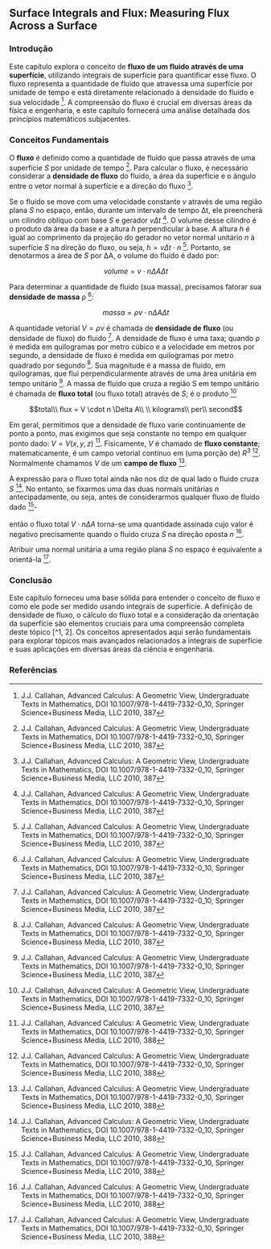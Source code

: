 ## Surface Integrals and Flux: Measuring Flux Across a Surface

### Introdução
Este capítulo explora o conceito de **fluxo de um fluido através de uma superfície**, utilizando integrais de superfície para quantificar esse fluxo. O fluxo representa a quantidade de fluido que atravessa uma superfície por unidade de tempo e está diretamente relacionado à densidade do fluido e sua velocidade [^1]. A compreensão do fluxo é crucial em diversas áreas da física e engenharia, e este capítulo fornecerá uma análise detalhada dos princípios matemáticos subjacentes.

### Conceitos Fundamentais

O **fluxo** é definido como a quantidade de fluido que passa através de uma superfície *S* por unidade de tempo [^1]. Para calcular o fluxo, é necessário considerar a **densidade de fluxo** do fluido, a área da superfície e o ângulo entre o vetor normal à superfície e a direção do fluxo [^1].

Se o fluido se move com uma velocidade constante *v* através de uma região plana *S* no espaço, então, durante um intervalo de tempo Δt, ele preencherá um cilindro oblíquo com base *S* e gerador *vΔt* [^1]. O volume desse cilindro é o produto da área da base e a altura *h* perpendicular à base. A altura *h* é igual ao comprimento da projeção do gerador no vetor normal unitário *n* à superfície *S* na direção do fluxo, ou seja,  $h = v \Delta t \cdot n$ [^1]. Portanto, se denotarmos a área de *S* por ΔA, o volume do fluido é dado por:

$$volume = v \cdot n \Delta A \Delta t$$

Para determinar a quantidade de fluido (sua massa), precisamos fatorar sua **densidade de massa** ρ [^1]:

$$massa = \rho v \cdot n \Delta A \Delta t$$

A quantidade vetorial $V = \rho v$ é chamada de **densidade de fluxo** (ou densidade de fluxo) do fluido [^1]. A densidade de fluxo é uma taxa; quando ρ é medida em quilogramas por metro cúbico e a velocidade em metros por segundo, a densidade de fluxo é medida em quilogramas por metro quadrado por segundo [^1]. Sua magnitude é a massa de fluido, em quilogramas, que flui perpendicularmente através de uma área unitária em tempo unitário [^1]. A massa de fluido que cruza a região S em tempo unitário é chamada de **fluxo total** (ou fluxo total) através de *S*; é o produto [^1]

$$total\\ flux = V \cdot n \Delta A\\ \\ kilograms\\ per\\ second$$

Em geral, permitimos que a densidade de fluxo varie continuamente de ponto a ponto, mas exigimos que seja constante no tempo em qualquer ponto dado: $V = V(x, y, z)$ [^2]. Fisicamente, *V* é chamado de **fluxo constante**; matematicamente, é um campo vetorial contínuo em (uma porção de) $R^3$ [^2]. Normalmente chamamos *V* de um **campo de fluxo** [^2].

A expressão para o fluxo total ainda não nos diz de qual lado o fluido cruza *S* [^2]. No entanto, se fixarmos uma das duas normais unitárias *n* antecipadamente, ou seja, antes de considerarmos qualquer fluxo de fluido dado [^2]-\
\
então o fluxo total $V \cdot n \Delta A$ torna-se uma quantidade assinada cujo valor é negativo precisamente quando o fluido cruza *S* na direção oposta *n* [^2].

Atribuir uma normal unitária a uma região plana *S* no espaço é equivalente a orientá-la [^2].

### Conclusão

Este capítulo forneceu uma base sólida para entender o conceito de fluxo e como ele pode ser medido usando integrais de superfície. A definição de densidade de fluxo, o cálculo do fluxo total e a consideração da orientação da superfície são elementos cruciais para uma compreensão completa deste tópico [^1, 2]. Os conceitos apresentados aqui serão fundamentais para explorar tópicos mais avançados relacionados a integrais de superfície e suas aplicações em diversas áreas da ciência e engenharia.

### Referências
[^1]: J.J. Callahan, Advanced Calculus: A Geometric View, Undergraduate Texts in Mathematics, DOI 10.1007/978-1-4419-7332-0_10, Springer Science+Business Media, LLC 2010, 387
[^2]: J.J. Callahan, Advanced Calculus: A Geometric View, Undergraduate Texts in Mathematics, DOI 10.1007/978-1-4419-7332-0_10, Springer Science+Business Media, LLC 2010, 388
<!-- END -->